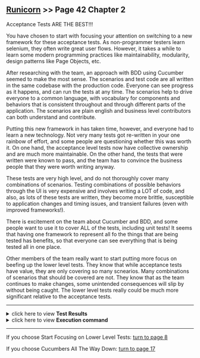 ## [Runicorn](../page-0/README.md) >> Page 42 Chapter 2

Acceptance Tests ARE THE BEST!!!

You have chosen to start with focusing your attention on switching to a new framework for these acceptance tests. As non-programmer testers learn selenium, they often write great user flows. However, it takes a while to learn some modern programming practices like maintainability, modularity, design patterns like Page Objects, etc.

After researching with the team, an approach with BDD using Cucumber seemed to make the most sense.  The scenarios and test code are all written in the same codebase with the production code. Everyone can see progress as it happens, and can run the tests at any time.  The scenarios help to drive everyone to a common language, with vocabulary for components and behaviors that is consistent throughout and through different parts of the application.  The scenarios are plain english and business level contributors can both understand and contribute.

Putting this new framework in has taken time, however, and everyone had to learn a new technology.  Not very many tests got re-written in your one rainbow of effort, and some people are questioning whether this was worth it. On one hand, the acceptance level tests now have collective ownership and are much more maintainable. On the other hand, the tests that were written were known to pass, and the team has to convince the business people that they were worth writing anyway. 

These tests are very high level, and do not thoroughly cover many combinations of scenarios. Testing combinations of possible behaviors through the UI is very expensive and involves writing a LOT of code, and also, as lots of these tests are written, they become more brittle, susceptible to application changes and timing issues, and transient failures (even with improved frameworks!).

There is excitement on the team about Cucumber and BDD, and some people want to use it to cover ALL of the tests, including unit tests!  It seems that having one framework to represent all fo the things that are being tested has benefits, so that everyone can see everything that is being tested all in one place.

Other members of the team really want to start putting more focus on beefing up the lower level tests.  They know that while acceptance tests have value, they are only covering so many scnearios. Many combinations of scenarios that should be covered are not.  They know that as the team continues to make changes, some unintended consequences will slip by without being caught. The lower level tests really could be much more significant relative to the acceptance tests.


<hr>

<details>
    <summary>click here to view <b>Test Results</b></summary>
    <img width="33%" src="assets/results-.png"/>
    <img width="33%" src="assets/results2-.png"/>
</details>

<details>
    <summary>click here to view <b>Execution command</b></summary>

    ./execute.sh
</details>

<hr>


If you choose Start Focusing on Lower Level Tests: [turn to page 8](../page-8/README.md)

If you choose Cucumbers All The Way Down: [turn to page 17](../page-17/README.md)
